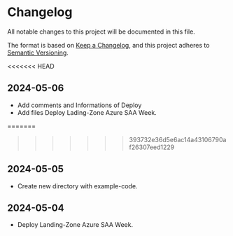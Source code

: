 
# Changelog

All notable changes to this project will be documented in this file.

The format is based on [Keep a Changelog](https://keepachangelog.com/en/1.0.0/),
and this project adheres to [Semantic Versioning](https://semver.org/spec/v2.0.0.html).

<<<<<<< HEAD
## 2024-05-06

- Add comments and Informations of Deploy
- Add files Deploy Lading-Zone Azure SAA Week.

=======
>>>>>>> 393732e36d5e6ac14a43106790af26307eed1229
## 2024-05-05

- Create new directory with example-code.

## 2024-05-04

- Deploy Landing-Zone Azure SAA Week.
